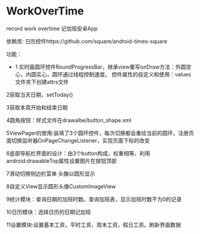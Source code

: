 # WorkOverTime
record work overtime 记加班安卓App

依赖库:
日历控件https://github.com/square/android-times-square

功能：

- 1 实时画圆环控件RoundProgressBar，继承view重写onDraw方法：外圆空心，内圆实心，圆环通过线程控制速度。
控件属性的自定义和使用：values文件夹下创建attrs文件

2获取当天日期，setToday()

3获取本周开始和结束日期

4圆角按钮：样式文件在drawalbe/button_shape.xml

5ViewPager的使用:装填了3个圆环控件，每次切换都会重绘当前的圆环，注册页面切换监听器OnPageChangeListener，实现页面下标的改变

6底部导航栏界面的设计：由3个button构成，权重相等，利用android:drawableTop属性设置图片在按钮顶部

7滑动切换侧边栏菜单
头像以圆形显示

8自定义View显示圆形头像CustomImageView

9统计模块：查询日期的加班时数。查询加班表，显示加班时数不为0的记录

10日历模块：选择日历的日期记加班

11设置模块:设置基本工资，平时工资，周末工资，假日工资。刷新界面数据

